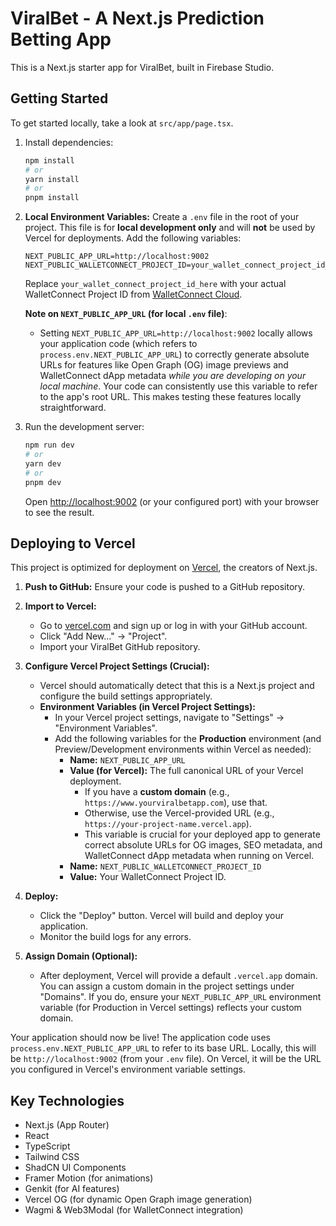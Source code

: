 # ViralBet - A Next.js Prediction Betting App

This is a Next.js starter app for ViralBet, built in Firebase Studio.

## Getting Started

To get started locally, take a look at `src/app/page.tsx`.

1.  Install dependencies:
    ```bash
    npm install
    # or
    yarn install
    # or
    pnpm install
    ```

2.  **Local Environment Variables:**
    Create a `.env` file in the root of your project. This file is for **local development only** and will **not** be used by Vercel for deployments.
    Add the following variables:
    ```env
    NEXT_PUBLIC_APP_URL=http://localhost:9002
    NEXT_PUBLIC_WALLETCONNECT_PROJECT_ID=your_wallet_connect_project_id_here
    ```
    Replace `your_wallet_connect_project_id_here` with your actual WalletConnect Project ID from [WalletConnect Cloud](https://cloud.walletconnect.com/).
    
    **Note on `NEXT_PUBLIC_APP_URL` (for local `.env` file)**:
    *   Setting `NEXT_PUBLIC_APP_URL=http://localhost:9002` locally allows your application code (which refers to `process.env.NEXT_PUBLIC_APP_URL`) to correctly generate absolute URLs for features like Open Graph (OG) image previews and WalletConnect dApp metadata *while you are developing on your local machine*. Your code can consistently use this variable to refer to the app's root URL. This makes testing these features locally straightforward.

3.  Run the development server:
    ```bash
    npm run dev
    # or
    yarn dev
    # or
    pnpm dev
    ```
    Open [http://localhost:9002](http://localhost:9002) (or your configured port) with your browser to see the result.

## Deploying to Vercel

This project is optimized for deployment on [Vercel](https://vercel.com), the creators of Next.js.

1.  **Push to GitHub:**
    Ensure your code is pushed to a GitHub repository.

2.  **Import to Vercel:**
    *   Go to [vercel.com](https://vercel.com) and sign up or log in with your GitHub account.
    *   Click "Add New..." -> "Project".
    *   Import your ViralBet GitHub repository.

3.  **Configure Vercel Project Settings (Crucial):**
    *   Vercel should automatically detect that this is a Next.js project and configure the build settings appropriately.
    *   **Environment Variables (in Vercel Project Settings):**
        *   In your Vercel project settings, navigate to "Settings" -> "Environment Variables".
        *   Add the following variables for the **Production** environment (and Preview/Development environments within Vercel as needed):
            *   **Name:** `NEXT_PUBLIC_APP_URL`
            *   **Value (for Vercel):** The full canonical URL of your Vercel deployment.
                *   If you have a **custom domain** (e.g., `https://www.yourviralbetapp.com`), use that.
                *   Otherwise, use the Vercel-provided URL (e.g., `https://your-project-name.vercel.app`).
                *   This variable is crucial for your deployed app to generate correct absolute URLs for OG images, SEO metadata, and WalletConnect dApp metadata when running on Vercel.
            *   **Name:** `NEXT_PUBLIC_WALLETCONNECT_PROJECT_ID`
            *   **Value:** Your WalletConnect Project ID.

4.  **Deploy:**
    *   Click the "Deploy" button. Vercel will build and deploy your application.
    *   Monitor the build logs for any errors.

5.  **Assign Domain (Optional):**
    *   After deployment, Vercel will provide a default `.vercel.app` domain. You can assign a custom domain in the project settings under "Domains". If you do, ensure your `NEXT_PUBLIC_APP_URL` environment variable (for Production in Vercel settings) reflects your custom domain.

Your application should now be live! The application code uses `process.env.NEXT_PUBLIC_APP_URL` to refer to its base URL. Locally, this will be `http://localhost:9002` (from your `.env` file). On Vercel, it will be the URL you configured in Vercel's environment variable settings.

## Key Technologies

*   Next.js (App Router)
*   React
*   TypeScript
*   Tailwind CSS
*   ShadCN UI Components
*   Framer Motion (for animations)
*   Genkit (for AI features)
*   Vercel OG (for dynamic Open Graph image generation)
*   Wagmi & Web3Modal (for WalletConnect integration)

